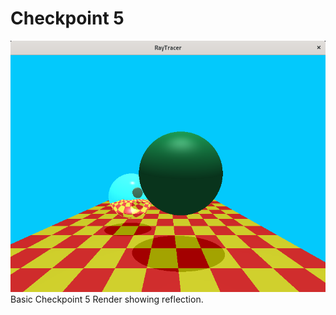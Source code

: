 # Checkpoint 5

<img class="img-fluid" src="../../assets/img/checkpoint5.png" alt="..." /> \
Basic Checkpoint 5 Render showing reflection.